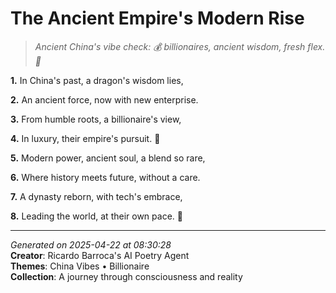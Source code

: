 # The Ancient Empire's Modern Rise

> *Ancient China's vibe check: 💰 billionaires, ancient wisdom, fresh flex. 🧧*

**1.** In China's past, a dragon's wisdom lies,


**2.** An ancient force, now with new enterprise.


**3.** From humble roots, a billionaire's view,


**4.** In luxury, their empire's pursuit. 💎


**5.** Modern power, ancient soul, a blend so rare,


**6.** Where history meets future, without a care.


**7.** A dynasty reborn, with tech's embrace,


**8.** Leading the world, at their own pace. 🏮



---

*Generated on 2025-04-22 at 08:30:28*  
**Creator**: Ricardo Barroca's AI Poetry Agent  
**Themes**: China Vibes • Billionaire  
**Collection**: A journey through consciousness and reality